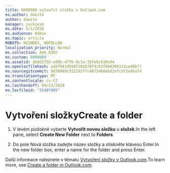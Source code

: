 ```yaml
---
title: 8000009 vytvořit složku v Outlook.com
ms.author: daeite
author: daeite
manager: jackiesm
ms.date: 5/1/2018
ms.audience: Admin
ms.topic: article
ROBOTS: NOINDEX, NOFOLLOW
localization_priority: Normal
ms.collection: Adm_O365
ms.custom: 8000009
ms.assetid: 3b8d2755-e80b-47fb-9c1a-35fe9cb30c04
ms.openlocfilehash: a26f041d658f202876f4c03f6b4309133ced8b77
ms.sourcegitcommit: 9d78905c512192ffc4675468abd2efc5f2e4baf4
ms.translationtype: MT
ms.contentlocale: cs-CZ
ms.lasthandoff: 04/23/2019
ms.locfileid: "32407405"
---
```

# <a name="create-a-folder"></a><span data-ttu-id="4de90-102">Vytvoření složky</span><span class="sxs-lookup"><span data-stu-id="4de90-102">Create a folder</span></span>

1. <span data-ttu-id="4de90-103">V levém podokně vyberte **Vytvořit novou složku** u **složek**.</span><span class="sxs-lookup"><span data-stu-id="4de90-103">In the left pane, select **Create New Folder** next to **Folders**.</span></span> 
    
2. <span data-ttu-id="4de90-104">Do pole Nová složka zadejte název složky a stiskněte klávesu Enter.</span><span class="sxs-lookup"><span data-stu-id="4de90-104">In the new folder box, enter a name for the folder and press Enter.</span></span>
    
<span data-ttu-id="4de90-105">Další informace naleznete v tématu [Vytvoření složky v Outlook.com](https://go.microsoft.com/fwlink/p/?linkid=873114).</span><span class="sxs-lookup"><span data-stu-id="4de90-105">To learn more, see [Create a folder in Outlook.com](https://go.microsoft.com/fwlink/p/?linkid=873114).</span></span>
  

